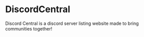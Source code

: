 # DiscordCentral
Discord Central is a discord server listing website made to bring communities together!
